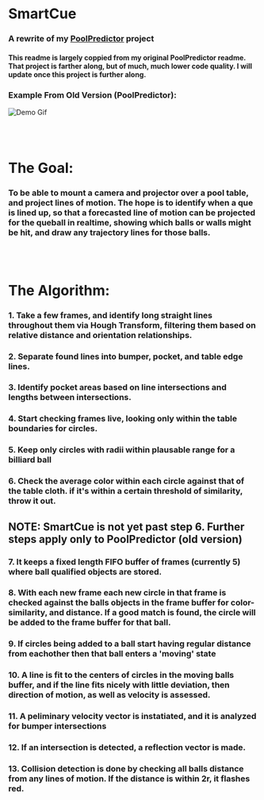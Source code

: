 # SmartCue
### A rewrite of my [PoolPredictor](https://github.com/TheDitis/PoolPredictor) project
#### This readme is largely coppied from my original PoolPredictor readme. That project is farther along, but of much, much lower code quality. I will update once this project is further along.

### Example From Old Version (PoolPredictor):
![Demo Gif](https://github.com/TheDitis/PoolPredictor/blob/master/doc_resources/PoolGif1.gif)

<br/><br/>
# The Goal:
### To be able to mount a camera and projector over a pool table, and project lines of motion. The hope is to identify when a que is lined up, so that a forecasted line of motion can be projected for the queball in realtime, showing which balls or walls might be hit, and draw any trajectory lines for those balls.







<br/><br/>
# The Algorithm:
### 1. Take a few frames, and identify long straight lines throughout them via Hough Transform, filtering them based on relative distance and orientation relationships.
### 2. Separate found lines into bumper, pocket, and table edge lines.
### 3. Identify pocket areas based on line intersections and lengths between intersections.
### 4. Start checking frames live, looking only within the table boundaries for circles.
### 5. Keep only circles with radii within plausable range for a billiard ball
### 6. Check the average color within each circle against that of the table cloth. if it's within a certain threshold of similarity, throw it out.
## NOTE: SmartCue is not yet past step 6. Further steps apply only to PoolPredictor (old version)
### 7. It keeps a fixed length FIFO buffer of frames (currently 5) where ball qualified objects are stored.
### 8. With each new frame each new circle in that frame is checked against the balls objects in the frame buffer for color-similarity, and distance. If a good match is found, the circle will be added to the frame buffer for that ball.
### 9. If circles being added to a ball start having regular distance from eachother then that ball enters a 'moving' state
### 10. A line is fit to the centers of circles in the moving balls buffer, and if the line fits nicely with little deviation, then direction of motion, as well as velocity is assessed.
### 11. A peliminary velocity vector is instatiated, and it is analyzed for bumper intersections
### 12. If an intersection is detected, a reflection vector is made.
### 13. Collision detection is done by checking all balls distance from any lines of motion. If the distance is within 2r, it flashes red.
